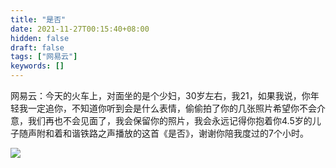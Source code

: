 ```yaml
---
title: "是否"
date: 2021-11-27T00:15:40+08:00
hidden: false
draft: false
tags: ["网易云"]
keywords: []
---
```


​		网易云：今天的火车上，对面坐的是个少妇，30岁左右，我21，如果我说，你年轻我一定追你，不知道你听到会是什么表情，偷偷拍了你的几张照片希望你不会介意，我们再也不会见面了，我会保留你的照片，我会永远记得你抱着你4.5岁的儿子随声附和着和谐铁路之声播放的这首《是否》，谢谢你陪我度过的7个小时。



![](https://sunlingfigurebed2.oss-cn-beijing.aliyuncs.com/%E5%A3%81%E7%BA%B8/4lyjzq.jpg)

